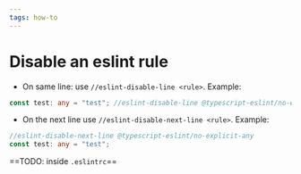 ```yaml
---
tags: how-to
---
```


# Disable an eslint rule

* On same line: use `//eslint-disable-line <rule>`. Example:
```typescript
const test: any = "test"; //eslint-disable-line @typescript-eslint/no-explicit-any
```
* On the next line use `//eslint-disable-next-line <rule>`. Example:
```typescript
//eslint-disable-next-line @typescript-eslint/no-explicit-any
const test: any = "test";
```

==TODO: inside `.eslintrc`==

